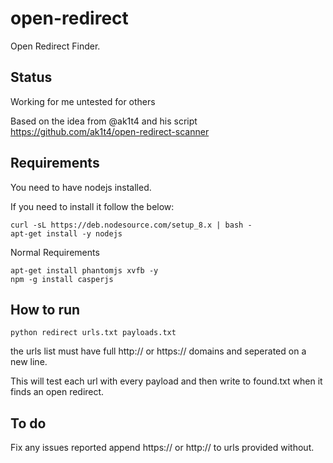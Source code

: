 # open-redirect
Open Redirect Finder.


Status
------

Working for me untested for others

Based on the idea from @ak1t4 and his script https://github.com/ak1t4/open-redirect-scanner

Requirements
--------------

You need to have nodejs installed.

If you need to install it follow the below:

```
curl -sL https://deb.nodesource.com/setup_8.x | bash -
apt-get install -y nodejs
```



Normal Requirements

```
apt-get install phantomjs xvfb -y
npm -g install casperjs
```


How to run
--------------
```
python redirect urls.txt payloads.txt
```

the urls list must have full http:// or https:// domains and seperated on a new line.

This will test each url with every payload and then write to found.txt when it finds an open redirect.

To do
--------

Fix any issues reported
append https:// or http:// to urls provided without.
